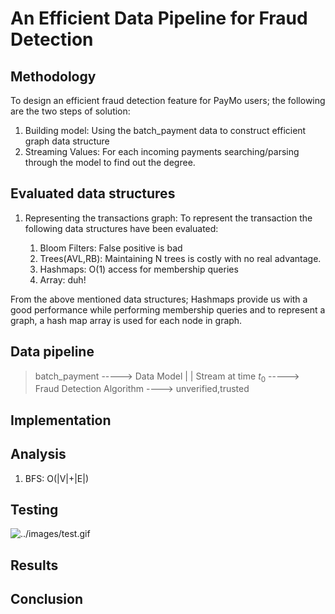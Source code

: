 # An Efficient Data Pipeline for Fraud Detection

## Methodology
To design an efficient fraud detection feature for PayMo users; the following are the two steps of solution:

1. Building model: Using the batch_payment data to construct efficient graph data structure
1. Streaming Values: For each incoming payments searching/parsing through the model to find out the degree.

## Evaluated data structures
1. Representing the transactions graph: To represent the transaction the following data structures have been evaluated:

	1. Bloom Filters: False positive is bad
	1. Trees(AVL,RB): Maintaining N trees is costly with no real advantage.
	1. Hashmaps: O(1) access for membership queries
	1. Array: duh!

From the above mentioned data structures; Hashmaps provide us with a good performance while performing membership queries and to represent a graph, a hash map array is used for each node in graph.

## Data pipeline

> batch_payment        -----> Data Model
  																|
  																|
  Stream at time $t_0$ -----> Fraud Detection Algorithm ----> unverified,trusted


## Implementation

## Analysis
1. BFS: O(|V|+|E|)


## Testing
![../images/test.gif](../images/test.gif)

## Results

## Conclusion

